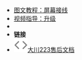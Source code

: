 
- [图文教程：屏幕接线](screen-circuit)
- [视频指导：升级](video-upgrade)
- 
- **链接**
- [![223](assets/img/code.svg)大川223售后文档](https://nextcj.github.io/)
